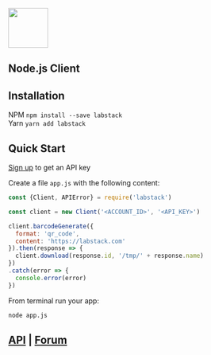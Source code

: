 <a href="https://labstack.com"><img height="80" src="https://cdn.labstack.com/images/labstack-logo.svg"></a>

## Node.js Client

## Installation

NPM `npm install --save labstack`<br>
Yarn `yarn add labstack`

## Quick Start

[Sign up](https://labstack.com/signup) to get an API key

Create a file `app.js` with the following content:

```js
const {Client, APIError} = require('labstack')

const client = new Client('<ACCOUNT_ID>', '<API_KEY>')

client.barcodeGenerate({
  format: 'qr_code',
  content: 'https://labstack.com'
}).then(response => {
  client.download(response.id, '/tmp/' + response.name)
})
.catch(error => {
  console.error(error)
})
```

From terminal run your app:

```sh
node app.js
```

## [API](https://labstack.com/api) | [Forum](https://forum.labstack.com)
